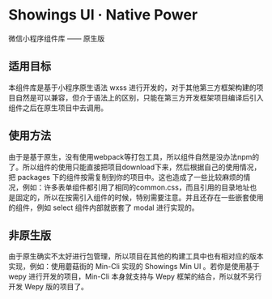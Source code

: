 # Showings UI · Native Power
微信小程序组件库 —— 原生版


## 适用目标
本组件库是基于小程序原生语法 wxss 进行开发的，对于其他第三方框架构建的项目自然是可以兼容，但介于语法上的区别，只能在第三方开发框架项目编译后引入组件之后在原生项目中去调用。

## 使用方法
由于是基于原生，没有使用webpack等打包工具，所以组件自然是没办法npm的了。所以组件的使用只能直接把项目download下来，然后根据自己的使用情况，把 packages 下的组件按需复制到你的项目中。这也造成了一些比较麻烦的情况，例如：许多表单组件都引用了相同的common.css，而且引用的目录地址也是固定的，所以在按需引入组件的时候，特别需要注意。并且还存在一些嵌套使用的组件，例如 select 组件内部就嵌套了 modal 进行实现的。

## 非原生版
由于原生确实不太好进行包管理，所以项目在其他的构建工具中也有相对应的版本实现，例如：使用蘑菇街的 Min-Cli 实现的 Showings Min UI 。若你是使用基于 wepy 进行开发的项目，Min-Cli 本身就支持与 Wepy 框架的结合，所以就不另行开发 Wepy 版的项目了。
